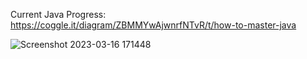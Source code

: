 Current Java Progress: https://coggle.it/diagram/ZBMMYwAjwnrfNTvR/t/how-to-master-java


![Screenshot 2023-03-16 171448](https://user-images.githubusercontent.com/59792254/225684092-277e1150-4b95-4684-97bd-7aa14378ca1f.png)



